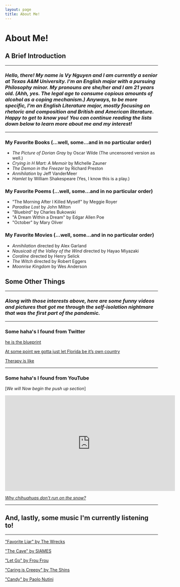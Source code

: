 ```yaml
---
layout: page
title: About Me!
---
```

# About Me!
## **A Brief Introduction**
---
### *Hello, there! My name is Vy Nguyen and I am currently a senior at Texas A&M University. I'm an English major with a pursuing Philosophy minor. My pronouns are she/her and I am 21 years old. (Ahh, yes. The legal age to consume copious amounts of alcohol as a coping mechanism.) Anyways, to be more specific, I'm an English Literature major, mostly focusing on **rhetoric and composition** and **British and American literature**. Happy to get to know you! You can continue reading the lists down below to learn more about me and my interest!*
---
### My Favorite Books (...well, some...and in no particular order)
* *The Picture of Dorian Gray* by Oscar Wilde (The uncensored version as well.)
* *Crying in H Mart: A Memoir* by Michelle Zauner
* *The Demon in the Freezer* by Richard Preston
* *Annihilation* by Jeff VanderMeer
* *Hamlet* by William Shakespeare (Yes, I know this is a play.)

### My Favorite Poems (...well, some...and in no particular order)
* "The Morning After I Killed Myself" by Meggie Royer
* *Paradise Lost* by John Milton
* "Bluebird" by Charles Bukowski 
* "A Dream Within a Dream" by Edgar Allen Poe
* "October" by Mary Oliver

### My Favorite Movies (...well, some...and in no particular order)
* *Annihilation* directed by Alex Garland
* *Nausicaä of the Valley of the Wind* directed by Hayao Miyazaki
* *Coraline* directed by Henry Selick
* *The Witch* directed by Robert Eggers
* *Moonrise Kingdom* by Wes Anderson

## **Some Other Things**
---
### *Along with those interests above, here are some funny videos and pictures that got me through the self-isolation nightmare that was the first part of the pandemic.*
---
### Some haha's I found from Twitter

[he is the blueprint](https://t.co/8i27AbCSN8)

[At some point we gotta just let Florida be it’s own country](https://t.co/jgX4UukAuI)

[Therapy is like](https://twitter.com/heavenrants/status/1093906146883260416?ref_src=twsrc%5Etfw)

---

### Some haha's I found from YouTube
[*We will Now begin the push up section*]

<iframe width="560" height="315" src="https://www.youtube.com/embed/3c9m3DvlWsg" frameborder="0" allow="accelerometer; autoplay; encrypted-media; gyroscope; picture-in-picture" allowfullscreen></iframe>

[*Why chihuahuas don't run on the snow?*](https://www.youtube.com/embed/JDaLg7G8rH0)

---
## **And, lastly, some music I'm currently listening to!**
---
["Favorite Liar" by The Wrecks](https://open.spotify.com/embed/track/1scwknKtBQpreYy6MSoJqJ)

["The Cave" by SIAMES](https://open.spotify.com/embed/track/2nNBpUZRXZaBgJnu5qbGEJ)

["Let Go" by Frou Frou](https://open.spotify.com/embed/track/3xKTpGCsafXzV4muM1Hpl3)

["Caring is Creepy" by The Shins](https://open.spotify.com/embed/track/75s6YTfSfE2Ojbb9P44PV9)

["Candy" by Paolo Nutini](https://open.spotify.com/embed/track/45ZmUXITNXixqBjelRmBSO)
